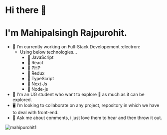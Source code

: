 # Hi there 👋
# I'm Mahipalsingh Rajpurohit.

- 🔭 I’m currently working on Full-Stack Developement :electron:
    - Using below technologies...
      - 🌱 JavaScript
      - 🌱 React
      - 🌱 PHP 
      - 🌱 Redux 
      - 🌱 TypeScript
      - 🌱 Next Js
      - 🌱 Node-js
- :dart: I'm an UG student who want to explore :crystal_ball: as much as it can be explored.
- :desktop_computer: I’m looking to collaborate on any project, repository in which we have to deal with front-end.
- 💬 Ask me about comments, i just love them to hear and then throw it out.

  
<p><img align="center" src="https://github-readme-streak-stats.herokuapp.com/?user=mahipurohit1" alt="mahipurohit1" /></p>





